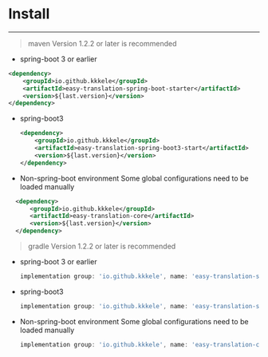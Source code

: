 # Install

---

> maven Version 1.2.2 or later is recommended

- spring-boot 3 or earlier

```xml
<dependency>
    <groupId>io.github.kkkele</groupId>
    <artifactId>easy-translation-spring-boot-starter</artifactId>
    <version>${last.version}</version>
</dependency>
```

- spring-boot3

  ```xml
  <dependency>
      <groupId>io.github.kkkele</groupId>
      <artifactId>easy-translation-spring-boot3-start</artifactId>
      <version>${last.version}</version>
  </dependency>
  ```

- Non-spring-boot environment
Some global configurations need to be loaded manually
  
```xml
  <dependency>
      <groupId>io.github.kkkele</groupId>
      <artifactId>easy-translation-core</artifactId>
      <version>${last.version}</version>
  </dependency>
  ```
  


> gradle Version 1.2.2 or later is recommended

- spring-boot 3 or earlier

  ```gradle
  implementation group: 'io.github.kkkele', name: 'easy-translation-spring-boot-starter', version: '${last.version}'
  ```

- spring-boot3

  ```gradle
  implementation group: 'io.github.kkkele', name: 'easy-translation-spring-boot3-starter', version: '${last.version}'
  ```

- Non-spring-boot environment
  Some global configurations need to be loaded manually
  
  ```gradle
  implementation group: 'io.github.kkkele', name: 'easy-translation-core', version: '${last.version}'
  ```
  
  

